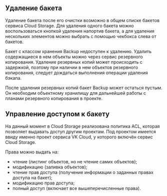 ## Удаление бакета

Удаление бакета после его очистки возможно в общем списке бакетов сервиса Cloud Storage. Для удаления одного бакета можно воспользоваться кнопкой удаления напортив бакета, а для удаления нескольких элементов можно выбрать с помощью чекбокса слева от бакетов.

<warn>

Бакет с классом хранения Backup недоступен к удалению. Удалить содержащиеся в нем объекты можно через сервис резервного копирования. Удаление резервных копий может происходить с задержкой, поэтому при наличии в нем объектов резервного копирования, следует дождаться выполнения операции удаления бэкапа.

</warn>

После удаления резервных копий бакет Backup может остаться пустым. Он необходим объектному хранилищу для дальнейшей работы с планами резервного копирования в проекте.

## Управление доступом к бакету

На данный момент в Cloud Storage реализована политика ACL, которая позволяет выдавать доступ другим проектам. Под проектом имеется ввиду именно проект сервиса VK Cloud, у которого включён сервис Cloud Storage.

Права можно выдать на:

- чтение (листинг объектов, но не чтение самих объектов);
- модификацию (заливка объектов);
- чтение прав доступа (получение информации о заданных правах доступа на бакет);
- модификацию прав доступа;
- полный доступ (включает все вышеперечисленные права).
